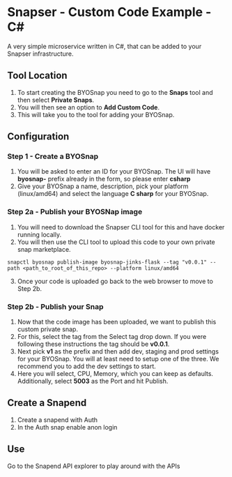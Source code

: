 # Snapser - Custom Code Example - C#

A very simple microservice written in C#, that can be added to your Snapser infrastructure.

## Tool Location
1. To start creating the BYOSnap you need to go to the **Snaps** tool and then select **Private Snaps**.
2. You will then see an option to **Add Custom Code**.
3. This will take you to the tool for adding your BYOSnap.

## Configuration

### Step 1 - Create a BYOSnap
1. You will be asked to enter an ID for your BYOSnap. The UI will have **byosnap-** prefix already in the form, so please
enter **csharp**
2. Give your BYOSnap a name, description, pick your platform (linux/amd64) and select the language **C sharp** for your BYOSnap.

### Step 2a - Publish your BYOSNap image
1. You will need to download the Snapser CLI tool for this and have docker running locally.
2. You will then use the CLI tool to upload this code to your own private snap marketplace.
```
snapctl byosnap publish-image byosnap-jinks-flask --tag "v0.0.1" --path <path_to_root_of_this_repo> --platform linux/amd64
```
3. Once your code is uploaded go back to the web browser to move to Step 2b.

### Step 2b - Publish your Snap
1. Now that the code image has been uploaded, we want to publish this custom private snap.
2. For this, select the tag from the Select tag drop down. If you were following these instructions the tag should be **v0.0.1**.
3. Next pick **v1** as the prefix and then add dev, staging and prod settings for your BYOSnap. You will
at least need to setup one of the three. We recommend you to add the dev settings to start.
4. Here you will select, CPU, Memory, which you can keep as defaults. Additionally, select **5003** as the Port and hit Publish.

## Create a Snapend
1. Create a snapend with Auth
2. In the Auth snap enable anon login

## Use
Go to the Snapend API explorer to play around with the APIs

